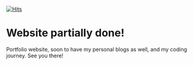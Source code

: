 [![Hits](https://hits.seeyoufarm.com/api/count/incr/badge.svg?url=https%3A%2F%2Fgithub.com%2Fcastilloglenn%2Fcastilloglenn.github.io&count_bg=%23068BEB&title_bg=%23555555&icon=myspace.svg&icon_color=%23E7E7E7&title=Visits&edge_flat=false)](https://hits.seeyoufarm.com)

# Website partially done!
Portfolio website, soon to have my personal blogs as well, and my coding journey. See you there!
